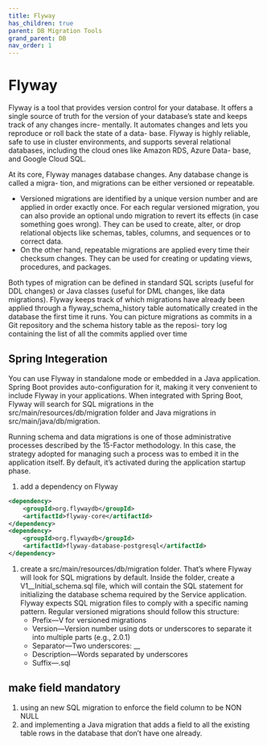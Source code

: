 ```yaml
---
title: Flyway
has_children: true
parent: DB Migration Tools
grand_parent: DB
nav_order: 1
---
```


# Flyway
Flyway is a tool that provides version control for your database. It offers a single source
of truth for the version of your database’s state and keeps track of any changes incre-
mentally. It automates changes and lets you reproduce or roll back the state of a data-
base. Flyway is highly reliable, safe to use in cluster environments, and supports
several relational databases, including the cloud ones like Amazon RDS, Azure Data-
base, and Google Cloud SQL.

At its core, Flyway manages database changes. Any database change is called a migra-
tion, and migrations can be either versioned or repeatable. 
* Versioned migrations are
identified by a unique version number and are applied in order exactly once. For
each regular versioned migration, you can also provide an optional undo migration
to revert its effects (in case something goes wrong). They can be used to create,
alter, or drop relational objects like schemas, tables, columns, and sequences or to
correct data. 
* On the other hand, repeatable migrations are applied every time their
checksum changes. They can be used for creating or updating views, procedures,
and packages.

Both types of migration can be defined in standard SQL scripts (useful for DDL
changes) or Java classes (useful for DML changes, like data migrations). Flyway keeps
track of which migrations have already been applied through a flyway_schema_history
table automatically created in the database the first time it runs. You can picture
migrations as commits in a Git repository and the schema history table as the reposi-
tory log containing the list of all the commits applied over time 

## Spring Integeration
You can use Flyway in standalone mode or embedded in a Java application. Spring
Boot provides auto-configuration for it, making it very convenient to include Flyway in
your applications. When integrated with Spring Boot, Flyway will search for SQL
migrations in the src/main/resources/db/migration folder and Java migrations in
src/main/java/db/migration.

Running schema and data migrations is one of those administrative processes described by the 15-Factor methodology. In this case, the
strategy adopted for managing such a process was to embed it in the application itself. By default, it’s activated during the application startup phase. 
1.  add a dependency on Flyway 
```xml
<dependency>
    <groupId>org.flywaydb</groupId>
    <artifactId>flyway-core</artifactId>
</dependency>
<dependency>
    <groupId>org.flywaydb</groupId>
    <artifactId>flyway-database-postgresql</artifactId>
</dependency>
```
1.  create a src/main/resources/db/migration folder. That’s where Flyway will
look for SQL migrations by default. Inside the folder, create a V1__Initial_schema.sql
file, which will contain the SQL statement for initializing the database schema required by the  Service application. Flyway expects SQL migration files to comply with a specific naming pattern. Regular versioned migrations should follow this structure:
    * Prefix—V for versioned migrations
    * Version—Version number using dots or underscores to separate it into multiple
    parts (e.g., 2.0.1)
    * Separator—Two underscores: __
    * Description—Words separated by underscores
    * Suffix—.sql
## make field mandatory
1. using an new SQL migration to enforce the field
column to be NON NULL 
1. and implementing a Java migration that adds a field to all
the existing table rows in the database that don’t have one already.
